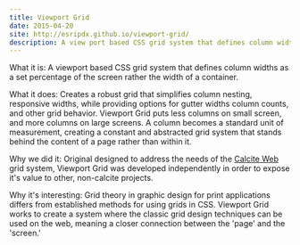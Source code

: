 ```yaml
---
title: Viewport Grid
date: 2015-04-20
site: http://esripdx.github.io/viewport-grid/
description: A view port based CSS grid system that defines column widths as a set percentage of the screen rather the width of a container. Viewport Grid puts less columns on small screen, and more columns on large screens. A column becomes a standard unit of measurement, creating a constant and abstracted grid system that stands behind the content of a page rather than within it. Original designed to address the needs of the  [Calcite Web](http://esri.github.io/calcite-web/) grid system, Viewport Grid was developed independently to create a system where the classic grid design techniques can be used on the web.
---
```


What it is:
A viewport based CSS grid system that defines column widths as a set percentage of the screen rather the width of a container.

What it does:
Creates a robust grid that simplifies column nesting, responsive widths, while providing options for gutter widths column counts, and other grid behavior. Viewport Grid puts less columns on small screen, and more columns on large screens. A column becomes a standard unit of measurement, creating a constant and abstracted grid system that stands behind the content of a page rather than within it.

Why we did it:
Original designed to address the needs of the  [Calcite Web](http://esri.github.io/calcite-web/) grid system, Viewport Grid was developed independently in order to expose it's value to other, non-calcite projects.

Why it's interesting:
Grid theory in graphic design for print applications differs from established methods for using grids in CSS. Viewport Grid works to create a system where the classic grid design techniques can be used on the web, meaning a closer connection between the 'page' and the 'screen.'
